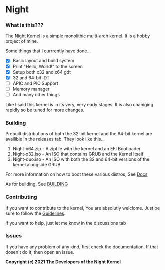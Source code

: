 # Night

### What is this???

The Night Kernel is a simple monolithic multi-arch kernel. It is a hobby project of mine.

Some things that I currrently have done...

- [x] Basic layout and build system
- [x] Print "Hello, World!" to the screen
- [x] Setup both x32 and x64 gdt
- [x] 32 and 64-bit IDT
- [ ] APIC and PIC Support
- [ ] Memory manager
- [ ] And many other things

Like I said this kernel is in its very, very early stages.
It is also chaniging rapidly so be tuned for more changes.

### Building

Prebuilt distributions of both the 32-bit kernel and the 64-bit kernel are availible in the releases tab.
They look like this...

1. Night-x64.zip - A zipfile with the kernel and an EFI Bootloader
2. Night-x32.iso - An ISO that contains GRUB and the Kernel Itself
3. Night-duo.iso - An ISO with both the 32 and 64-bit versions of the kernel alongside GRUB

For more information on how to boot these various distros, See [Docs](docs/RUNNING.md)

As for building, See [BUILDING](docs/BUILDING.md)

### Contributing

If you want to contribute to the kernel, You are absolutly welclome.
Just be sure to follow the [Guidelines](docs/STANDARD.md).

If you want to help, just let me know in the discussions tab

### Issues

If you have any problem of any kind, first check the documentation.
If that dosen't do it, then open an issue.

**Copyright (c) 2021 The Developers of the Night Kernel**
